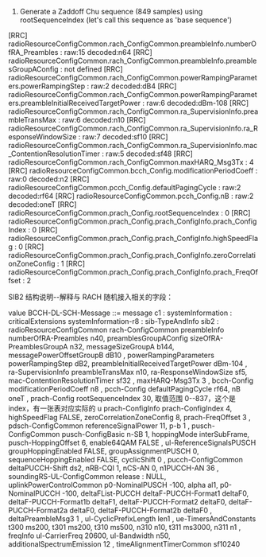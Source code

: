 1) Generate a Zaddoff Chu sequence (849 samples) using rootSequenceIndex (let's call this sequence as 'base sequence')


[RRC]   radioResourceConfigCommon.rach_ConfigCommon.preambleInfo.numberOfRA_Preambles  : raw:15 decoded:n64
[RRC]   radioResourceConfigCommon.rach_ConfigCommon.preambleInfo.preamblesGroupAConfig : not defined
[RRC]   radioResourceConfigCommon.rach_ConfigCommon.powerRampingParameters.powerRampingStep                   : raw:2 decoded:dB4
[RRC]   radioResourceConfigCommon.rach_ConfigCommon.powerRampingParameters.preambleInitialReceivedTargetPower : raw:6 decoded:dBm-108
[RRC]   radioResourceConfigCommon.rach_ConfigCommon.ra_SupervisionInfo.preambleTransMax              : raw:6 decoded:n10
[RRC]   radioResourceConfigCommon.rach_ConfigCommon.ra_SupervisionInfo.ra_ResponseWindowSize         : raw:7 decoded:sf10
[RRC]   radioResourceConfigCommon.rach_ConfigCommon.ra_SupervisionInfo.mac_ContentionResolutionTimer : raw:5 decoded:sf48
[RRC]   radioResourceConfigCommon.rach_ConfigCommon.maxHARQ_Msg3Tx : 4
[RRC]   radioResourceConfigCommon.bcch_Config.modificationPeriodCoeff : raw:0 decoded:n2
[RRC]   radioResourceConfigCommon.pcch_Config.defaultPagingCycle : raw:2 decoded:rf64
[RRC]   radioResourceConfigCommon.pcch_Config.nB                 : raw:2 decoded:oneT
[RRC]   radioResourceConfigCommon.prach_Config.rootSequenceIndex                          : 0
[RRC]   radioResourceConfigCommon.prach_Config.prach_ConfigInfo.prach_ConfigIndex         : 0
[RRC]   radioResourceConfigCommon.prach_Config.prach_ConfigInfo.highSpeedFlag             : 0
[RRC]   radioResourceConfigCommon.prach_Config.prach_ConfigInfo.zeroCorrelationZoneConfig : 1
[RRC]   radioResourceConfigCommon.prach_Config.prach_ConfigInfo.prach_FreqOffset          : 2





SIB2 结构说明--解释与 RACH 随机接入相关的字段：

value BCCH-DL-SCH-Message ::= 
  message c1 : systemInformation : 
        criticalExtensions systemInformation-r8 : 
            sib-TypeAndInfo 
              sib2 : 
                  radioResourceConfigCommon 
                    rach-ConfigCommon 
                      preambleInfo 
                        numberOfRA-Preambles n40,
                        preamblesGroupAConfig 
                          sizeOfRA-PreamblesGroupA n32,
                          messageSizeGroupA b144,
                          messagePowerOffsetGroupB dB10
                       ,
                      powerRampingParameters 
                        powerRampingStep dB2,
                        preambleInitialReceivedTargetPower dBm-104
                       ,
                      ra-SupervisionInfo 
                        preambleTransMax n10,
                        ra-ResponseWindowSize sf5,
                        mac-ContentionResolutionTimer sf32
                       ,
                      maxHARQ-Msg3Tx 3
                     ,
                    bcch-Config 
                      modificationPeriodCoeff n8
                     ,
                    pcch-Config 
                      defaultPagingCycle rf64,
                      nB oneT
                     ,
                    prach-Config 
                      rootSequenceIndex 30,  取值范围 0--837，这个是 index，有一张表对应实际的 u
                      prach-ConfigInfo 
                        prach-ConfigIndex 4,
                        highSpeedFlag FALSE,
                        zeroCorrelationZoneConfig 8,
                        prach-FreqOffset 3
                     ,
                    pdsch-ConfigCommon 
                      referenceSignalPower 11,
                      p-b 1
                     ,
                    pusch-ConfigCommon 
                      pusch-ConfigBasic 
                        n-SB 1,
                        hoppingMode interSubFrame,
                        pusch-HoppingOffset 6,
                        enable64QAM FALSE
                       ,
                      ul-ReferenceSignalsPUSCH 
                        groupHoppingEnabled FALSE,
                        groupAssignmentPUSCH 0,
                        sequenceHoppingEnabled FALSE,
                        cyclicShift 0
                     ,
                    pucch-ConfigCommon 
                      deltaPUCCH-Shift ds2,
                      nRB-CQI 1,
                      nCS-AN 0,
                      n1PUCCH-AN 36
                     ,
                    soundingRS-UL-ConfigCommon release : NULL,
                    uplinkPowerControlCommon 
                      p0-NominalPUSCH -100,
                      alpha al1,
                      p0-NominalPUCCH -100,
                      deltaFList-PUCCH 
                        deltaF-PUCCH-Format1 deltaF0,
                        deltaF-PUCCH-Format1b deltaF1,
                        deltaF-PUCCH-Format2 deltaF0,
                        deltaF-PUCCH-Format2a deltaF0,
                        deltaF-PUCCH-Format2b deltaF0
                       ,
                      deltaPreambleMsg3 1
                     ,
                    ul-CyclicPrefixLength len1
                   ,
                  ue-TimersAndConstants 
                    t300 ms200,
                    t301 ms200,
                    t310 ms500,
                    n310 n10,
                    t311 ms3000,
                    n311 n1
                   ,
                  freqInfo 
                    ul-CarrierFreq 20600,
                    ul-Bandwidth n50,
                    additionalSpectrumEmission 12
                   ,
                  timeAlignmentTimerCommon sf10240
